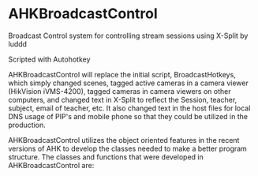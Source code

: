 # AHKBroadcastControl
Broadcast Control system for controlling stream sessions using X-Split
by luddd

Scripted with Autohotkey

AHKBroadcastControl will replace the initial script, BroadcastHotkeys, which simply changed scenes, tagged active cameras in a camera viewer (HikVision iVMS-4200), tagged cameras in camera viewers on other computers, and changed text in X-Split to reflect the Session, teacher, subject, email of teacher, etc.  It also changed text in the host files for local DNS usage of PIP's and mobile phone so that they could be utilized in the production.

AHKBroadcastControl utilizes the object oriented features in the recent versions of AHK to develop the classes needed to make a better program structure.  The classes and functions that were developed in AHKBroadcastControl are:


